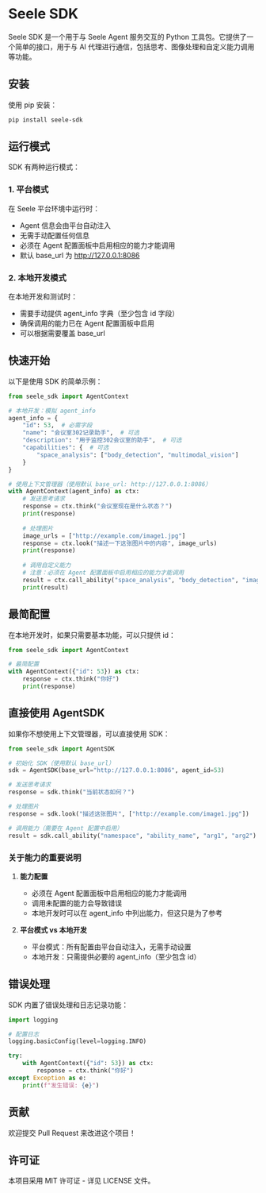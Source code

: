 # Seele SDK

Seele SDK 是一个用于与 Seele Agent 服务交互的 Python 工具包。它提供了一个简单的接口，用于与 AI 代理进行通信，包括思考、图像处理和自定义能力调用等功能。

## 安装

使用 pip 安装：

```bash
pip install seele-sdk
```

## 运行模式

SDK 有两种运行模式：

### 1. 平台模式
在 Seele 平台环境中运行时：
- Agent 信息会由平台自动注入
- 无需手动配置任何信息
- 必须在 Agent 配置面板中启用相应的能力才能调用
- 默认 base_url 为 http://127.0.0.1:8086

### 2. 本地开发模式
在本地开发和测试时：
- 需要手动提供 agent_info 字典（至少包含 id 字段）
- 确保调用的能力已在 Agent 配置面板中启用
- 可以根据需要覆盖 base_url

## 快速开始

以下是使用 SDK 的简单示例：

```python
from seele_sdk import AgentContext

# 本地开发：模拟 agent_info
agent_info = {
    "id": 53,  # 必需字段
    "name": "会议室302记录助手",  # 可选
    "description": "用于监控302会议室的助手",  # 可选
    "capabilities": {  # 可选
        "space_analysis": ["body_detection", "multimodal_vision"]
    }
}

# 使用上下文管理器（使用默认 base_url: http://127.0.0.1:8086）
with AgentContext(agent_info) as ctx:
    # 发送思考请求
    response = ctx.think("会议室现在是什么状态？")
    print(response)
    
    # 处理图片
    image_urls = ["http://example.com/image1.jpg"]
    response = ctx.look("描述一下这张图片中的内容", image_urls)
    print(response)
    
    # 调用自定义能力
    # 注意：必须在 Agent 配置面板中启用相应的能力才能调用
    result = ctx.call_ability("space_analysis", "body_detection", "image_url")
    print(result)
```

## 最简配置

在本地开发时，如果只需要基本功能，可以只提供 id：

```python
from seele_sdk import AgentContext

# 最简配置
with AgentContext({"id": 53}) as ctx:
    response = ctx.think("你好")
    print(response)
```

## 直接使用 AgentSDK

如果你不想使用上下文管理器，可以直接使用 SDK：

```python
from seele_sdk import AgentSDK

# 初始化 SDK（使用默认 base_url）
sdk = AgentSDK(base_url="http://127.0.0.1:8086", agent_id=53)

# 发送思考请求
response = sdk.think("当前状态如何？")

# 处理图片
response = sdk.look("描述这张图片", ["http://example.com/image1.jpg"])

# 调用能力（需要在 Agent 配置中启用）
result = sdk.call_ability("namespace", "ability_name", "arg1", "arg2")
```

### 关于能力的重要说明

1. **能力配置**
   - 必须在 Agent 配置面板中启用相应的能力才能调用
   - 调用未配置的能力会导致错误
   - 本地开发时可以在 agent_info 中列出能力，但这只是为了参考

2. **平台模式 vs 本地开发**
   - 平台模式：所有配置由平台自动注入，无需手动设置
   - 本地开发：只需提供必要的 agent_info（至少包含 id）

## 错误处理

SDK 内置了错误处理和日志记录功能：

```python
import logging

# 配置日志
logging.basicConfig(level=logging.INFO)

try:
    with AgentContext({"id": 53}) as ctx:
        response = ctx.think("你好")
except Exception as e:
    print(f"发生错误: {e}")
```

## 贡献

欢迎提交 Pull Request 来改进这个项目！

## 许可证

本项目采用 MIT 许可证 - 详见 LICENSE 文件。
